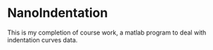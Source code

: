 # NanoIndentation
This is my completion of course work, a matlab program to deal with indentation curves data.
